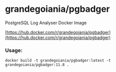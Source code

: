 # grandegoiania/pgbadger
PostgreSQL Log Analyser Docker Image

[https://hub.docker.com/r/grandegoiania/pgbadger](https://hub.docker.com/r/grandegoiania/pgbadger)

### Usage:

```
docker build -t grandegoiania/pgbadger:latest -t grandegoiania/pgbadger:11.8 .
```
